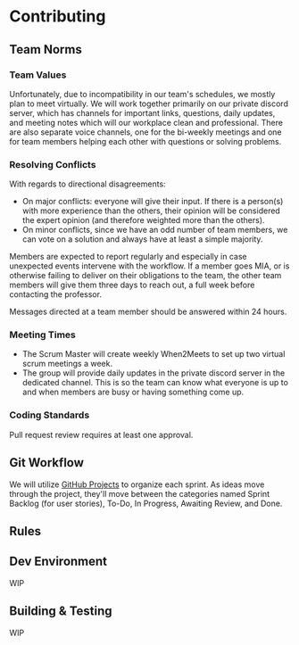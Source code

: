 # Contributing

## Team Norms

### Team Values

Unfortunately, due to incompatibility in our team's schedules, we mostly plan to meet virtually. We will work together primarily on our private discord server, which has channels for important links, questions, daily updates, and meeting notes which will our workplace clean and professional. There are also separate voice channels, one for the bi-weekly meetings and one for team members helping each other with questions or solving problems.

### Resolving Conflicts

With regards to directional disagreements:
- On major conflicts: everyone will give their input. If there is a person(s) with more experience than the others, their opinion will be considered the expert opinion (and therefore weighted more than the others).
- On minor conflicts, since we have an odd number of team members, we can vote on a solution and always have at least a simple majority.

Members are expected to report regularly and especially in case unexpected events intervene with the workflow. If a member goes MIA, or is otherwise failing to deliver on their obligations to the team, the other team members will give them three days to reach out, a full week before contacting the professor.

Messages directed at a team member should be answered within 24 hours.

### Meeting Times

- The Scrum Master will create weekly When2Meets to set up two virtual scrum meetings a week.
- The group will provide daily updates in the private discord server in the dedicated channel. This is so the team can know what everyone is up to and when members are busy or having something come up.

### Coding Standards

Pull request review requires at least one approval.

## Git Workflow

We will utilize [GitHub Projects](https://github.com/agiledev-students-fall2022/final-project-team-study-buddy/projects) to organize each sprint. As ideas move through the project, they'll move between the categories named Sprint Backlog (for user stories), To-Do, In Progress, Awaiting Review, and Done.

## Rules



## Dev Environment

WIP

## Building & Testing

WIP